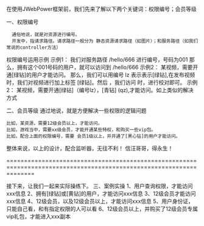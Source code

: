 在使用JWebPower框架前，我们先来了解以下两个关键词：权限编号；会员等级		

一、权限编号

      通俗地说，就是对资源进行编号。
      开发中，指请求路径。请求路径一般分为 静态资源请求路径（如图片）；和服务路径（如我们常说的controller方法）
权限编号运用示例
    示例1：
        我们对服务路径 /hello/666  进行编号，号码为001
        那么，拥有这个001号码的用户，就可以访问到 /hello/666
    示例2：
        某视频，需要开通[绿钻]的用户才能访问。
        那么，我们可以用编号 lz 表示表示[绿钻],在发布视频时，我们对视频进行加上标签 [绿钻]。然后 ，我们访问 时，进行校对即可。
    示例2：
        某视频，需要开通[绿钻]（编号lz），[青钻] (qz),才能访问。如上类似的解决方式
    

二、会员等级
    通过地说，就是方便解决一些权限的逻辑问题

    比如，某资源，需要12级会员以上，才能访问。
    比如，游戏当中，需要xx级会员，才能开通某些特权，和购买一些vip包。
    比如，配合上面的权限编号，需要 会员1级以上，并开通了[黑心钻]的用户才能访问。

整体来说，以上的设计，配合监听器，无往不利！
    信汪哥哥，得永生！

====================================================================================================================

接下来，让我们一起来实际操练下。
三、案例实操
    1、用户查询权限，才能访问xxx信息
    2、拥有[绿钻]或[黄钻]的用户，才能访问xxx信息
    3、12级会员才能访问xxx信息
    4、12级会员，以及12级会员以上，才能访问xxx信息
    5、用户身份证，只能自己看，和有指定权限的人可以看
    6、12级会员以上，并购买了12级会员专属vip礼包，才能进入xxx副本
    
    